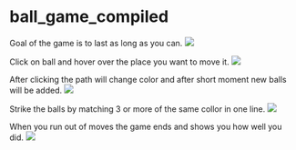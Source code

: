 # ball_game_compiled

Goal of the game is to last as long as you can.
<image src="/images/ball_game_1.PNG">

Click on ball and hover over the place you want to move it.
<image src="/images/ball_game_2.PNG">

After clicking the path will change color and after short moment new balls will be added.
<image src="/images/ball_game_3.PNG">

Strike the balls by matching 3 or more of the same collor in one line.
<image src="/images/ball_game_4.PNG">

When you run out of moves the game ends and shows you how well you did.
<image src="/images/ball_game_6.PNG">
